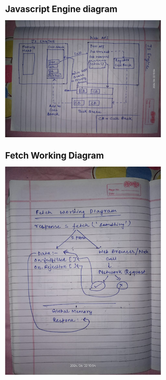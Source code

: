 # Javascript Engine diagram

![JS Engine](<api_request/WhatsApp Image 2024-06-22 at 10.55.12_6fcc1021.jpg>)

# Fetch Working Diagram

![Fetch](<WhatsApp Image 2024-06-22 at 10.55.12_7a738bab.jpg>)

